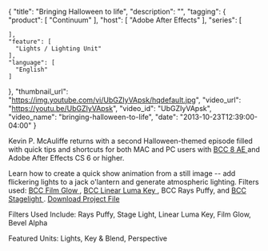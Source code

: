 {
  "title": "Bringing Halloween to life",
  "description": "",
  "tagging": {
    "product": [
      "Continuum"
    ],
    "host": [
      "Adobe After Effects"
    ],
    "series": [

    ],
    "feature": [
      "Lights / Lighting Unit"
    ],
    "language": [
      "English"
    ]
  },
  "thumbnail_url": "https://img.youtube.com/vi/UbGZIyVApsk/hqdefault.jpg",
  "video_url": "https://youtu.be/UbGZIyVApsk",
  "video_id": "UbGZIyVApsk",
  "video_name": "bringing-halloween-to-life",
  "date": "2013-10-23T12:39:00-04:00"
}

Kevin P. McAuliffe returns with a second Halloween-themed episode filled with
quick tips and shortcuts for both MAC and PC users with [ BCC 8 AE
](/products/continuum/) and
Adobe After Effects CS 6 or higher.

Learn how to create a quick show animation from a still image -- add
flickering lights to a jack o'lantern and generate atmospheric lighting.
Filters used: [ BCC Film Glow ](/products/continuum-units/film-style/) , [ BCC Linear Luma Key ](/products/continuum-units/key-and-blend/) , BCC Rays Puffy, and [ BCC Stagelight
](/products/continuum-units/lights/) . [ Download
Project File](/training/free-presets-and-projects/)

Filters Used Include: Rays Puffy, Stage Light, Linear Luma Key, Film Glow,
Bevel Alpha

Featured Units: Lights, Key &amp; Blend, Perspective


